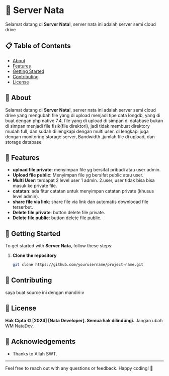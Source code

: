 # 🚀 Server Nata 

Selamat datang di **Server Nata**!, server nata ini adalah server semi cloud drive

## 📋 Table of Contents
- [About](#about)
- [Features](#features)
- [Getting Started](#getting-started)
- [Contributing](#contributing)
- [License](#license)

## 📖 About

Selamat datang di **Server Nata**!, server nata ini adalah server semi cloud drive yang mengubah file yang di upload menjadi tipe data longdb, yang di buat dengan php native 7.4, file yang di upload di simpan di database bukan di simpan menjadi file fisik(file direktori), jadi tidak membuat direktory mudah full, dan sudah di lengkapi dengan multi user.
di lengkapi juga dengan monitoring storage server, Bandwidth ,jumlah file di upload, dan storage database

## 🌟 Features

- **upload file private**: menyimpan file yg bersifat pribadi atau user admin.
- **Upload file public**: Menyimpan file yg bersifat public atau user.
- **Multi User**: terdapat 2 level user 1 admin. 2.user, user tidak bisa bisa masuk ke private file.
- **catatan**: ada fitur catatan untuk menyimpan catatan private (khusus level admin).
- **share file via link**: share file via link dan automatis downlooad file terserbut.
- **Delete file private**: button delete file private.
- **Delete file public**: button delete file public.

## 🚀 Getting Started

To get started with **Server Nata**, follow these steps:

1. **Clone the repository**
    ```bash
    git clone https://github.com/yourusername/project-name.git
    ```

## 💬 Contributing

saya buat source ini dengan mandiri:v

## 📄 License

**Hak Cipta © [2024] [Nata Developer]. Semua hak dilindungi.**
Jangan ubah WM NataDev. 


## 🙌 Acknowledgements

- Thanks to Allah SWT.


---

Feel free to reach out with any questions or feedback. Happy coding! 🎉

